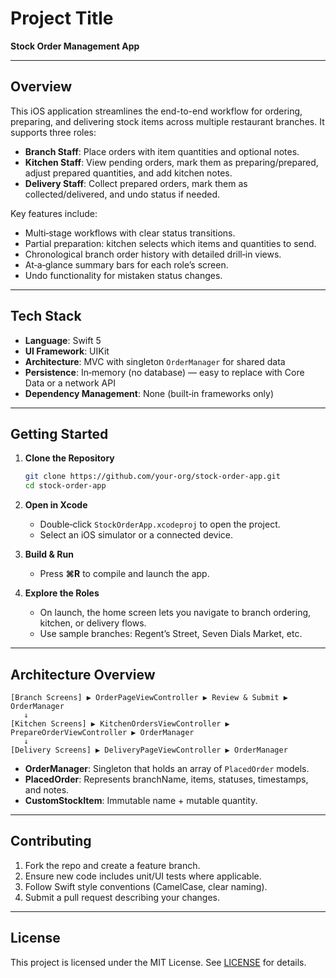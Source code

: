 # Project Title

**Stock Order Management App**

---

## Overview

This iOS application streamlines the end-to-end workflow for ordering, preparing, and delivering stock items across multiple restaurant branches. It supports three roles:

* **Branch Staff**: Place orders with item quantities and optional notes.
* **Kitchen Staff**: View pending orders, mark them as preparing/prepared, adjust prepared quantities, and add kitchen notes.
* **Delivery Staff**: Collect prepared orders, mark them as collected/delivered, and undo status if needed.

Key features include:

* Multi‑stage workflows with clear status transitions.
* Partial preparation: kitchen selects which items and quantities to send.
* Chronological branch order history with detailed drill‑in views.
* At‑a‑glance summary bars for each role’s screen.
* Undo functionality for mistaken status changes.

---

## Tech Stack

* **Language**: Swift 5
* **UI Framework**: UIKit
* **Architecture**: MVC with singleton `OrderManager` for shared data
* **Persistence**: In‑memory (no database) — easy to replace with Core Data or a network API
* **Dependency Management**: None (built‑in frameworks only)

---

## Getting Started

1. **Clone the Repository**

   ```bash
   git clone https://github.com/your-org/stock-order-app.git
   cd stock-order-app
   ```

2. **Open in Xcode**

   * Double‑click `StockOrderApp.xcodeproj` to open the project.
   * Select an iOS simulator or a connected device.

3. **Build & Run**

   * Press **⌘R** to compile and launch the app.

4. **Explore the Roles**

   * On launch, the home screen lets you navigate to branch ordering, kitchen, or delivery flows.
   * Use sample branches: Regent’s Street, Seven Dials Market, etc.

---

## Architecture Overview

```
[Branch Screens] ▶ OrderPageViewController ▶ Review & Submit ▶ OrderManager
   ↓
[Kitchen Screens] ▶ KitchenOrdersViewController ▶ PrepareOrderViewController ▶ OrderManager
   ↓
[Delivery Screens] ▶ DeliveryPageViewController ▶ OrderManager
```

* **OrderManager**: Singleton that holds an array of `PlacedOrder` models.
* **PlacedOrder**: Represents branchName, items, statuses, timestamps, and notes.
* **CustomStockItem**: Immutable name + mutable quantity.

---

## Contributing

1. Fork the repo and create a feature branch.
2. Ensure new code includes unit/UI tests where applicable.
3. Follow Swift style conventions (CamelCase, clear naming).
4. Submit a pull request describing your changes.

---

## License

This project is licensed under the MIT License. See [LICENSE](LICENSE) for details.

